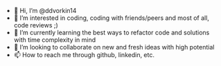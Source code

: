 - 👋 Hi, I’m @ddvorkin14
- 👀 I’m interested in coding, coding with friends/peers and most of all, code reviews ;)
- 🌱 I’m currently learning the best ways to refactor code and solutions with time complexity in mind
- 💞️ I’m looking to collaborate on new and fresh ideas with high potential
- 📫 How to reach me through github, linkedin, etc.

<!---
ddvorkin14/ddvorkin14 is a ✨ special ✨ repository because its `README.md` (this file) appears on your GitHub profile.
You can click the Preview link to take a look at your changes.
--->
